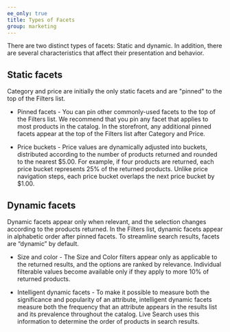 ```yaml
---
ee_only: true
title: Types of Facets
group: marketing
---
```


There are two distinct types of facets: Static and dynamic. In addition, there are several characteristics that affect their presentation and behavior.

## Static facets

Category and price are initially the only static facets and are "pinned" to the top of the Filters list.

  - Pinned facets - You can pin other commonly-used facets to the top of the Filters list. We recommend that you pin any facet that applies to most products in the catalog. In the storefront, any additional pinned facets appear at the top of the Filters list after Category and Price.

  - Price buckets - Price values are dynamically adjusted into buckets, distributed according to the number of products returned and rounded to the nearest $5.00. For example, if four products are returned, each price bucket represents 25% of the returned products. Unlike price navigation steps, each price bucket overlaps the next price bucket by $1.00.

## Dynamic facets

Dynamic facets appear only when relevant, and the selection changes according to the products returned. In the Filters list, dynamic facets appear in alphabetic order after pinned facets. To streamline search results, facets are “dynamic” by default.

  - Size and color - The Size and Color filters appear only as applicable to the returned results, and the options are ranked by relevance. Individual filterable values become available only if they apply to more 10% of returned products.

  - Intelligent dynamic facets - To make it possible to measure both the significance and popularity of an attribute, intelligent dynamic facets measure both the frequency that an attribute appears in the results list and its prevalence throughout the catalog. Live Search uses this information to determine the order of products in search results.
